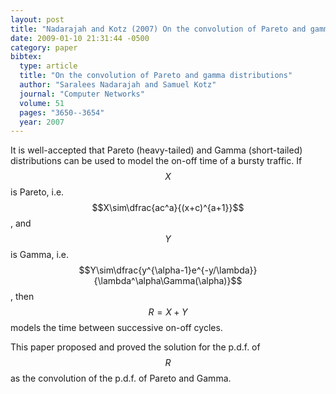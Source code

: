 ```yaml
---
layout: post
title: "Nadarajah and Kotz (2007) On the convolution of Pareto and gamma distributions (ComNet(51))"
date: 2009-01-10 21:31:44 -0500
category: paper
bibtex:
  type: article
  title: "On the convolution of Pareto and gamma distributions"
  author: "Saralees Nadarajah and Samuel Kotz"
  journal: "Computer Networks"
  volume: 51
  pages: "3650--3654"
  year: 2007
---
```

It is well-accepted that Pareto (heavy-tailed) and Gamma (short-tailed) distributions can be used to model the on-off time of a bursty traffic. If $$X$$ is Pareto, i.e. $$X\sim\dfrac{ac^a}{(x+c)^{a+1}}$$, and $$Y$$ is Gamma, i.e. $$Y\sim\dfrac{y^{\alpha-1}e^{-y/\lambda}}{\lambda^\alpha\Gamma(\alpha)}$$, then $$R=X+Y$$ models the time between successive on-off cycles.

This paper proposed and proved the solution for the p.d.f. of $$R$$ as the convolution of the p.d.f. of Pareto and Gamma.
